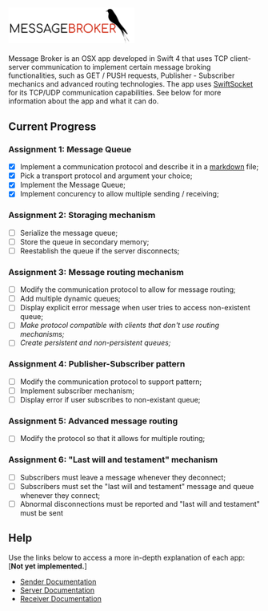 <a href="https://github.com/MagicalMike/message-broker"><img src="https://github.com/MagicalMike/message-broker/blob/master/res/logo.png" width="50%"/></a>
---

Message Broker is an OSX app developed in Swift 4 that uses TCP client-server communication to implement certain message broking functionalities, such as GET / PUSH requests, Publisher - Subscriber mechanics and advanced routing technologies. The app uses [SwiftSocket](https://github.com/swiftsocket/SwiftSocket) for its TCP/UDP communication capabilities. See below for more information about the app and what it can do.

## Current Progress

### Assignment 1: Message Queue
- [x] Implement a communication protocol and describe it in a [markdown](docs/protocol-description.md) file;
- [x] Pick a transport protocol and argument your choice;
- [x] Implement the Message Queue;
- [x] Implement concurency to allow multiple sending / receiving;

### Assignment 2: Storaging mechanism
- [ ] Serialize the message queue;
- [ ] Store the queue in secondary memory;
- [ ] Reestablish the queue if the server disconnects;

### Assignment 3: Message routing mechanism
- [ ] Modify the communication protocol to allow for message routing;
- [ ] Add multiple dynamic queues;
- [ ] Display explicit error message when user tries to access non-existent queue;
- [ ] _Make protocol compatible with clients that don't use routing mechanisms;_
- [ ] _Create persistent and non-persistent queues;_

### Assignment 4: Publisher-Subscriber pattern
- [ ] Modify the communication protocol to support pattern;
- [ ] Implement subscriber mechanism;
- [ ] Display error if user subscribes to non-existant queue;

### Assignment 5: Advanced message routing
- [ ] Modify the protocol so that it allows for multiple routing;

### Assignment 6: "Last will and testament" mechanism
- [ ] Subscribers must leave a message whenever they deconnect;
- [ ] Subscribers must set the "last will and testament" message and queue whenever they connect;
- [ ] Abnormal disconnections must be reported and "last will and testament" must be sent

## Help
Use the links below to access a more in-depth explanation of each app: [**Not yet implemented.**]
* [Sender Documentation](https://www.youtube.com/watch?v=nowXNscWa20)
* [Server Documentation](https://www.youtube.com/watch?v=nowXNscWa20)
* [Receiver Documentation](https://www.youtube.com/watch?v=nowXNscWa20)
